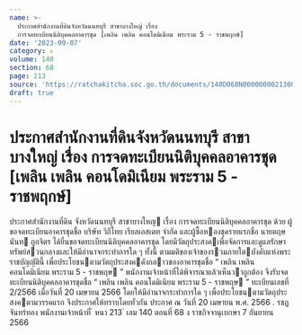 ```yaml
---
name: >-
  ประกาศสำนักงานที่ดินจังหวัดนนทบุรี สาขาบางใหญ่ เรื่อง
  การจดทะเบียนนิติบุคคลอาคารชุด [เพลิน เพลิน คอนโดมิเนียม พระราม 5 - ราชพฤกษ์]
date: '2023-09-07'
category: ง
volume: 140
section: 68
page: 213
source: 'https://ratchakitcha.soc.go.th/documents/140D068N0000000021300.pdf'
draft: true
---
```


# ประกาศสำนักงานที่ดินจังหวัดนนทบุรี สาขาบางใหญ่ เรื่อง การจดทะเบียนนิติบุคคลอาคารชุด [เพลิน เพลิน คอนโดมิเนียม พระราม 5 - ราชพฤกษ์]

ประกาศสํานักงานที่ดิน จังหวัดนนทบุรี สาขาบางใหญ เรื่อง การจดทะเบียนนิติบุคคลอาคารชุด ด้วย ผู้ขอจดทะเบียนอาคารชุดชื่อ บริษัท วิถีไทย เรียลเอสเตท จํากัด และผู้ซื้อหองชุดรายแรกชื่อ นายตฤษนันท ถูกจิตร ได้ยื่นขอจดทะเบียนนิติบุคคลอาคารชุด โดยมีวัตถุประสงคเพื่อจัดการและดูแลรักษา ทรัพย์สวนกลางและให้มีอํานาจกระทําการใด ๆ ทั้งนี้ ตามมติของเจ้าของรวมภายใตบังคับแห่งพระราชบัญญัตินี้ เพื่อประโยชนตามวัตถุประสงคดังกลาวของอาคารชุดชื่อ “ เพลิน เพลิน คอนโดมิเนียม พระราม 5 - ราชพฤษ ” พนักงานเจ้าหน้าที่ได้พิจารณาแล้วเห็นวาถูกต้อง จึงรับจดทะเบียนนิติบุคคลอาคารชุดชื่อ “ เพลิน เพลิน คอนโดมิเนียม พระราม 5 - ราชพฤษ ” ทะเบียนเลขที่ 2/2566 เมื่อวันที่ 20 เมษายน 2566 โดยให้มีอํานาจกระทําการใด ๆ เพื่อประโยชนตามวัตถุประสงคตามวรรคแรก จึงประกาศให้ทราบโดยทั่วกัน ประกาศ ณ วันที่ 20 เมษายน พ.ศ. 2566 . รชฏ จันทร์ทอง พนักงานเจ้าหน้าที่ ้ หนา 213 ่ เลม 140 ตอนที่ 68 ง ราชกิจจานุเบกษา 7 กันยายน 2566

